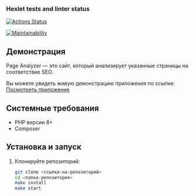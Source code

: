 ### Hexlet tests and linter status

[![Actions Status](https://github.com/GreedVal/php-project-9/actions/workflows/hexlet-check.yml/badge.svg)](https://github.com/GreedVal/php-project-9/actions)

[![Maintainability](https://api.codeclimate.com/v1/badges/8fe6a4194bd3ffd0b6f5/maintainability)](<https://codeclimate.com/github/GreedVal/php-project-9/maintainability>)

## Демонстрация

Page Analyzer — это сайт, который анализирует указанные страницы на соответствие SEO.

Вы можете увидеть живую демонстрацию приложения по ссылке:  
[Посмотреть приложение](https://php-project-9-0xs4.onrender.com/)

## Системные требования

- PHP версии 8+
- Composer

## Установка и запуск

1. Клонируйте репозиторий:

   ```bash
   git clone <ссылка-на-репозиторий>
   cd <папка-репозитория>
   make install
   make start





